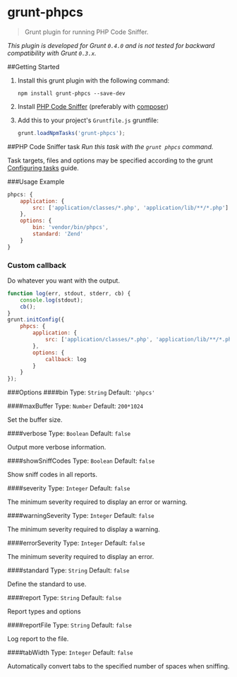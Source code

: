 # grunt-phpcs

> Grunt plugin for running PHP Code Sniffer.

_This plugin is developed for Grunt `0.4.0` and is not tested for backward compatibility with Grunt `0.3.x`._

##Getting Started
1. Install this grunt plugin with the following command:

	```shell
	npm install grunt-phpcs --save-dev
	```

2. Install [PHP Code Sniffer](https://github.com/squizlabs/PHP_CodeSniffer#installation) (preferably with [composer](https://github.com/composer/composer))

3. Add this to your project's `Gruntfile.js` gruntfile:

	```js
	grunt.loadNpmTasks('grunt-phpcs');
	```

##PHP Code Sniffer task
_Run this task with the `grunt phpcs` command._

Task targets, files and options may be specified according to the grunt [Configuring tasks](http://gruntjs.com/configuring-tasks) guide.

###Usage Example

```js
phpcs: {
	application: {
		src: ['application/classes/*.php', 'application/lib/**/*.php']
	},
	options: {
		bin: 'vendor/bin/phpcs',
		standard: 'Zend'
	}
}
```

### Custom callback

Do whatever you want with the output.

```js
function log(err, stdout, stderr, cb) {
	console.log(stdout);
	cb();
}
grunt.initConfig({
	phpcs: {
		application: {
			src: ['application/classes/*.php', 'application/lib/**/*.php']
		},
		options: {
			callback: log
		}
	}
});
```

###Options
####bin
Type: `String`  Default: `'phpcs'`

####maxBuffer
Type: `Number` Default: `200*1024`

Set the buffer size.

####verbose
Type: `Boolean` Default: `false`

Output more verbose information.

####showSniffCodes
Type: `Boolean` Default: `false`

Show sniff codes in all reports.

####severity
Type: `Integer` Default: `false`

The minimum severity required to display an error or warning.

####warningSeverity
Type: `Integer` Default: `false`

The minimum severity required to display a warning.

####errorSeverity
Type: `Integer` Default: `false`

The minimum severity required to display an error.

####standard
Type: `String`  Default: `false`

Define the standard to use.

####report
Type: `String` Default: `false`

Report types and options

####reportFile
Type: `String` Default: `false`

Log report to the file.

####tabWidth
Type: `Integer` Default: `false`

Automatically convert tabs to the specified number of spaces when sniffing.
